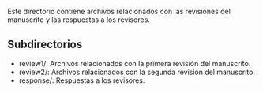 Este directorio contiene archivos relacionados con las revisiones del manuscrito y las respuestas a los revisores.

## Subdirectorios
- review1/: Archivos relacionados con la primera revisión del manuscrito.
- review2/: Archivos relacionados con la segunda revisión del manuscrito.
- response/: Respuestas a los revisores.
